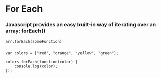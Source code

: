 # For Each

### Javascript provides an easy built-in way of iterating over an array: forEach()

    arr.forEach(someFunction)

### 

    var colors = ["red", "orange", "yellow", "green"];

    colors.forEach(function(color) {
        console.log(color);
    });